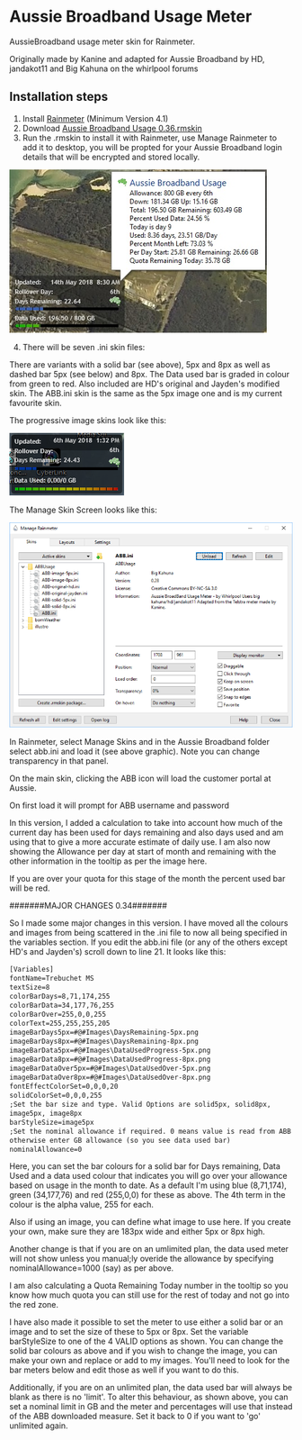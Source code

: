 # Aussie Broadband Usage Meter
AussieBroadband usage meter skin for Rainmeter.

Originally made by Kanine and adapted for Aussie Broadband by HD, jandakot11 and Big Kahuna on the whirlpool forums

## Installation steps
1) Install [Rainmeter](https://www.rainmeter.net/) (Minimum Version 4.1)
2) Download [Aussie Broadband Usage 0.36.rmskin](/Aussie%20Broadband%20Usage%200.36.rmskin)
3) Run the .rmskin to install it with Rainmeter, use Manage Rainmeter to add it to desktop, you will be propted for your Aussie Broadband login details that will be encrypted and stored locally.

![ABB Skin](abb.jpg)

4) There will be seven .ini skin files:

There are variants with a solid bar (see above), 5px and 8px as well as dashed bar 5px (see below) and 8px. The Data used bar is graded in colour from green to red. Also included are HD's original and Jayden's modified skin. The ABB.ini skin is the same as the 5px image one and is my current favourite skin.

The progressive image skins look like this:

![ABB Graded Colour Skin](abb-5px.png)

The Manage Skin Screen looks like this:

![Manage Skin](manage-skins.png)

In Rainmeter, select Manage Skins and in the Aussie Broadband folder select abb.ini and load it (see above graphic).
Note you can change transparency in that panel.

On the main skin, clicking the ABB icon will load the customer portal at Aussie.

On first load it will prompt for ABB username and password

In this version, I added a calculation to take into account how much of the current day has been used for days remaining and also days used and am using that to give a more accurate estimate of daily use. I am also now showing the Allowance per day at start of month and remaining with the other information in the tooltip as per the image here.

If you are over your quota for this stage of the month the percent used bar will be red.

#######MAJOR CHANGES 0.34#######

So I made some major changes in this version. I have moved all the colours and images from being scattered in the .ini file to now all being specified in the variables section. If you edit the abb.ini file (or any of the others except HD's and Jayden's) scroll down to line 21. It looks like this:

```
[Variables]
fontName=Trebuchet MS
textSize=8
colorBarDays=8,71,174,255
colorBarData=34,177,76,255
colorBarOver=255,0,0,255
colorText=255,255,255,205
imageBarDays5px=#@#Images\DaysRemaining-5px.png
imageBarDays8px=#@#Images\DaysRemaining-8px.png
imageBarData5px=#@#Images\DataUsedProgress-5px.png
imageBarData8px=#@#Images\DataUsedProgress-8px.png
imageBarDataOver5px=#@#Images\DataUsedOver-5px.png
imageBarDataOver8px=#@#Images\DataUsedOver-8px.png
fontEffectColorSet=0,0,0,20
solidColorSet=0,0,0,255
;Set the bar size and type. Valid Options are solid5px, solid8px, image5px, image8px
barStyleSize=image5px
;Set the nominal allowance if required. 0 means value is read from ABB otherwise enter GB allowance (so you see data used bar)
nominalAllowance=0
```

Here, you can set the bar colours for a solid bar for Days remaining, Data Used and a data used colour that indicates you will go over your allowance based on usage in the month to date. As a default I'm using blue (8,71,174), green (34,177,76) and red (255,0,0) for these as above. The 4th term in the colour is the alpha value, 255 for each.

Also if using an image, you can define what image to use here. If you create your own, make sure they are 183px wide and either 5px or 8px high.

Another change is that if you are on an umlimited plan, the data used meter will not show unless you manual;ly overide the allowance by specifying nominalAllowance=1000 (say) as per above.

I am also calculating a Quota Remaining Today number in the tooltip so you know how much quota you can still use for the rest of today and not go into the red zone.

I have also made it possible to set the meter to use either a solid bar or an image and to set the size of these to 5px or 8px. Set the variable barStyleSize to one of the 4 VALID options as shown. You can change the solid bar colours as above and if you wish to change the image, you can make your own and replace or add to my images. You'll need to look for the bar meters below and edit those as well if you want to do this.

Additionally, if you are on an unlimited plan, the data used bar will always be blank as there is no 'limit'. To alter this behaviour, as shown above, you can set a nominal limit in GB and the meter and percentages will use that instead of the ABB downloaded measure. Set it back to 0 if you want to 'go' unlimited again.
